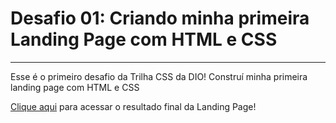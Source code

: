# Desafio 01: Criando minha primeira Landing Page com HTML e CSS
<hr>
<p>Esse é o primeiro desafio da Trilha CSS da DIO! Construí minha primeira landing page com HTML e CSS</p>
<p><a href="https://desafio-trilha-css.vercel.app/">Clique aqui</a> para acessar o resultado final da Landing Page!</p>

